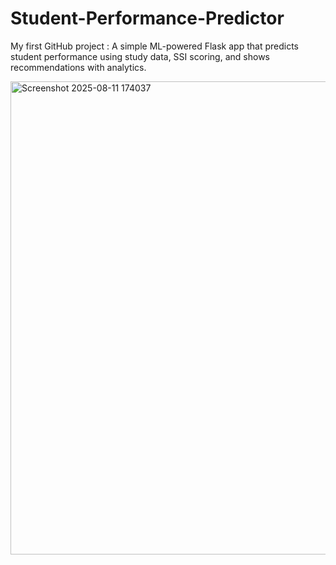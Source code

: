# Student-Performance-Predictor
My first GitHub project : A simple ML-powered Flask app that predicts student performance using study data, SSI scoring, and shows recommendations with analytics.

<img width="1680" height="757" alt="Screenshot 2025-08-11 174037" src="https://github.com/user-attachments/assets/fb438728-fd57-4471-9c33-044330544fec" />
